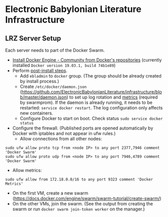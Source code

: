 # Electronic Babylonian Literature Infrastructure

## LRZ Server Setup

Each server needs to part of the Docker Swarm.

- [Install Docker Engine - Community from Docker's repositories](https://docs.docker.com/install/linux/docker-ce/debian/#install-using-the-repository) (currently installed `Docker version 19.03.1, build 74b1e89`)
- Perform [post-install steps](https://docs.docker.com/install/linux/linux-postinstall/).
  - Add `ebladmin` to `docker` group. (The group should be already created by install process.)
  - Create `/etc/docker/daemon.json` (https://github.com/ElectronicBabylonianLiterature/infrastructure/blob/master/daemon.json) to set up log rotation and [metrics](https://docs.docker.com/config/thirdparty/prometheus/) (required by swarmprom). If the daemon is already running, it needs to be restarted: `service docker restart`. The log configuration only affects new containers.
  - Configure Docker to start on boot. Check status `sudo service docker status`
- Configure the firewall. (Published ports are opened automatically by Docker with iptables and not appear in ufw rules.)
  - Allow connections from all other nodes:
```
sudo ufw allow proto tcp from <node IP> to any port 2377,7946 comment 'Docker Swarm'
sudo ufw allow proto udp from <node IP> to any port 7946,4789 comment 'Docker Swarm'
```
  - Allow metrics:
```
sudo ufw allow from 172.18.0.0/16 to any port 9323 comment 'Docker Metrics'
```
- On the first VM, create a new swarm (https://docs.docker.com/engine/swarm/swarm-tutorial/create-swarm/)
- On the other VMs, join the swarm. (See the output from creating the swarm or run `docker swarm join-token worker` on the manager.)

